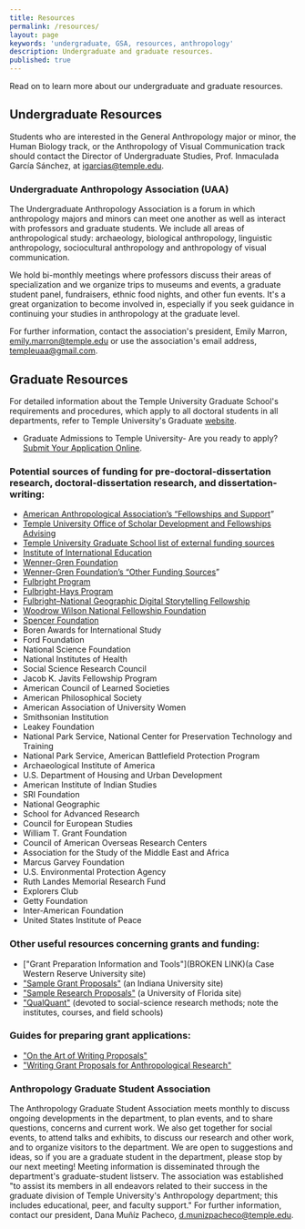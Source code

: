 ```yaml
---
title: Resources
permalink: /resources/
layout: page
keywords: 'undergraduate, GSA, resources, anthropology'
description: Undergraduate and graduate resources.
published: true
---
```

Read on to learn more about our undergraduate and graduate resources.

## Undergraduate Resources

Students who are interested in the General Anthropology major or minor, the Human Biology track, or the Anthropology of Visual Communication track should contact the Director of Undergraduate Studies, Prof. Inmaculada García Sánchez, at [igarcias@temple.edu](mailto:igarcias@temple.edu).
 
### Undergraduate Anthropology Association (UAA) 

The Undergraduate Anthropology Association is a forum in which anthropology majors and minors can meet one another as well as interact with professors and graduate students. We include all areas of anthropological study: archaeology, biological anthropology, linguistic anthropology, sociocultural anthropology and anthropology of visual communication. 

We hold bi-monthly meetings where professors discuss their areas of specialization and we organize trips to museums and events, a graduate student panel, fundraisers, ethnic food nights, and other fun events. It's a great organization to become involved in, especially if you seek guidance in continuing your studies in anthropology at the graduate level.

For further information, contact the association's president, Emily Marron, [emily.marron@temple.edu](mailto:emily.marron@temple.edu) or use the association's email address, [templeuaa@gmail.com](mailto:templeuaa@gmail.com). 

## Graduate Resources

For detailed information about the Temple University Graduate School's requirements and procedures, which apply to all doctoral students in all departments, refer to Temple University's Graduate [website](http://www.temple.edu/grad/policies/gradpolicies.htm).

- Graduate Admissions to Temple University- Are you ready to apply? [Submit Your Application Online](http://www.temple.edu/grad/admissions/howtoapply.htm). 

### Potential sources of funding for pre-doctoral-dissertation research, doctoral-dissertation research, and dissertation-writing: 

- [American Anthropological Association’s “Fellowships and Support](http://www.aaanet.org/profdev/fellowships/)”
- [Temple University Office of Scholar Development and Fellowships Advising](http://www.temple.edu/vpus/fellowships/grad-opportunities/)
- [Temple University Graduate School list of external funding sources](http://www.temple.edu/grad/finances/external.htm)
- [Institute of International Education](http://www.iie.org/en/program-finder)
- [Wenner-Gren Foundation](http://wennergren.org/)
- [Wenner-Gren Foundation’s “Other Funding Sources](http://www.wennergren.org/resources)” 
- [Fulbright Program](http://fulbright.state.gov/)
- [Fulbright-Hays Program](http://www2.ed.gov/programs/iegpsddrap/index.html)
- [Fulbright–National Geographic Digital Storytelling Fellowship](http://us.fulbrightonline.org/fulbright-nat-geo-fellowship)
- [Woodrow Wilson National Fellowship Foundation](http://www.woodrow.org/)
- [Spencer Foundation](http://www.spencer.org/)
- Boren Awards for International Study
- Ford Foundation
- National Science Foundation
- National Institutes of Health
- Social Science Research Council
- Jacob K. Javits Fellowship Program
- American Council of Learned Societies
- American Philosophical Society
- American Association of University Women
- Smithsonian Institution
- Leakey Foundation
- National Park Service, National Center for Preservation Technology and Training
- National Park Service, American Battlefield Protection Program
- Archaeological Institute of America 
- U.S. Department of Housing and Urban Development 
- American Institute of Indian Studies
- SRI Foundation
- National Geographic
- School for Advanced Research
- Council for European Studies
- William T. Grant Foundation
- Council of American Overseas Research Centers
- Association for the Study of the Middle East and Africa
- Marcus Garvey Foundation
- U.S. Environmental Protection Agency
- Ruth Landes Memorial Research Fund
- Explorers Club
- Getty Foundation
- Inter-American Foundation
- United States Institute of Peace

### Other useful resources concerning grants and funding: 

- ["Grant Preparation Information and Tools"](BROKEN LINK)(a Case Western Reserve University site)
- ["Sample Grant Proposals"](http://www.indiana.edu/~gradgrnt/prposal-writing-and-research-resources/sample-grant-proposals/) (an Indiana University site)
- ["Sample Research Proposals"](http://gravlee.org/ang5091/proposals.htm) (a University of Florida site) 
- ["QualQuant"](http://qualquant.net/) (devoted to social-science research methods; note the institutes, courses, and field schools)

### Guides for preparing grant applications: 

- ["On the Art of Writing Proposals"](http://www.ssrc.org/publications/view/7A9CB4F4-815F-DE11-BD80-001CC477EC70/)
- ["Writing Grant Proposals for Anthropological Research"](http://www.wennergren.org/news/advice-how-write-a-grant-proposal)

### Anthropology Graduate Student Association

The Anthropology Graduate Student Association meets monthly to discuss ongoing developments in the department, to plan events, and to share questions, concerns and current work. We also get together for social events, to attend talks and exhibits, to discuss our research and other work, and to organize visitors to the department. We are open to suggestions and ideas, so if you are a graduate student in the department, please stop by our next meeting! Meeting information is disseminated through the department's graduate-student listserv. The association was established "to assist its members in all endeavors related to their success in the graduate division of Temple University's Anthropology department; this includes educational, peer, and faculty support." For further information, contact our president, Dana Muñíz Pacheco, [d.munizpacheco@temple.edu](mailto:d.munizpacheco@temple.edu).
